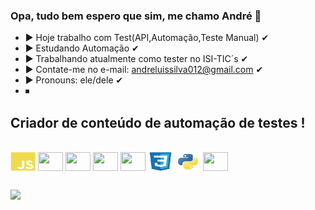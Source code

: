 ### Opa, tudo bem espero que sim, me chamo André 👋
- ▶ Hoje trabalho com Test(API,Automação,Teste Manual) ✔
- ▶ Estudando Automação ✔
- ▶ Trabalhando atualmente como tester no ISI-TIC´s ✔
- ▶ Contate-me no e-mail: andreluissilva012@gmail.com ✔
- ▶ Pronouns: ele/dele ✔
- ⏹

## Criador de conteúdo de automação de testes !
<!-- <div align="center">
  <a href="https://github.com/AndreSektor">
  <img height="180em" src="https://github-readme-stats.vercel.app/api?username=AndreSektor&show_icons=true&theme=dracula&include_all_commits=true&count_private=true"/>
  <img height="180em" src="https://github-readme-stats.vercel.app/api/top-langs/?username=AndreSektor&layout=compact&langs_count=7&theme=synthwave"/>
</div> -->
<div style="display: inline_block"><br>
  <img align="center" height="30" width="40" src="https://raw.githubusercontent.com/devicons/devicon/master/icons/javascript/javascript-plain.svg">
  <img align="center" height="30" width="40" src="https://cdn.jsdelivr.net/gh/devicons/devicon/icons/npm/npm-original-wordmark.svg" />
  <img align="center" height="30" width="40" src="https://cdn.jsdelivr.net/gh/devicons/devicon/icons/ruby/ruby-original-wordmark.svg">
  <img align="center" height="30" width="40" src="https://cdn.jsdelivr.net/gh/devicons/devicon/icons/vscode/vscode-original-wordmark.svg">
  <img align="center" height="30" width="40" src="https://cdn.jsdelivr.net/gh/devicons/devicon/icons/html5/html5-original-wordmark.svg">                         
  <img align="center" height="30" width="40" src="https://raw.githubusercontent.com/devicons/devicon/master/icons/css3/css3-original.svg">
  <img align="center" height="30" width="40" src="https://raw.githubusercontent.com/devicons/devicon/master/icons/python/python-original.svg">
  <img align="center" height="30" width="40" src="https://cdn.jsdelivr.net/gh/devicons/devicon/icons/cucumber/cucumber-plain.svg">
  
</div>
  
  ##
 
<div> 
  <a href="https://www.linkedin.com/in/andr%C3%A9-lu%C3%ADs-santos-da-silva-478263184/" target="_blank"><img src="https://img.shields.io/badge/-LinkedIn-%230077B5?style=for-the-badge&logo=linkedin&logoColor=white" target="_blank"></a> 


 
</div>

